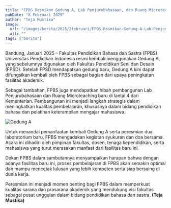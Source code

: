 ```yaml
---
title: "FPBS Resmikan Gedung A, Lab Penjurubahasaan, dan Ruang Microteaching Baru"
pubDate: "8 Februari 2025"
author: "Teja Mustika"
image:
  url: "/images/berita/2025/2februari/FPBS-Resmikan-Gedung-A-Lab-Penjurubahasaan-dan-Ruang-Microteaching-Baru-1.jpg"
  alt: ""
tags: ["berita"]
---
```


Bandung, Januari 2025 – Fakultas Pendidikan Bahasa dan Sastra (FPBS) Universitas Pendidikan Indonesia resmi kembali menggunakan Gedung A, yang sebelumnya digunakan oleh Fakultas Pendidikan Seni dan Desain (FPSD). Setelah FPSD mendapatkan gedung baru, Gedung A kini dapat difungsikan kembali oleh FPBS sebagai bagian dari upaya peningkatan fasilitas akademik.

Sebagai tambahan, FPBS juga mendapatkan hibah pembangunan Lab Penjurubahasaan dan Ruang Microteaching baru di lantai 4 dari Kementerian. Pembangunan ini menjadi langkah strategis dalam meningkatkan kualitas pembelajaran, khususnya dalam bidang pendidikan bahasa dan pelatihan keterampilan mengajar mahasiswa.

<img src="/images/berita/2025/2februari/FPBS-Resmikan-Gedung-A-Lab-Penjurubahasaan-dan-Ruang-Microteaching-Baru-3.jpg" alt="Gedung A" class="w-full rounded-lg my-6" />

Untuk menandai pemanfaatan kembali Gedung A serta peresmian dua laboratorium baru, FPBS mengadakan kegiatan syukuran dan doa bersama. Acara ini dihadiri oleh pimpinan fakultas, dosen, tenaga kependidikan, serta mahasiswa yang turut merasakan manfaat dari fasilitas baru ini.

Dekan FPBS dalam sambutannya menyampaikan harapan bahwa dengan adanya fasilitas baru ini, proses pembelajaran di FPBS akan semakin optimal dan mampu mencetak lulusan yang lebih kompeten serta siap bersaing di dunia kerja.

Peresmian ini menjadi momen penting bagi FPBS dalam memperkuat kualitas sarana dan prasarana akademik yang mendukung visi fakultas sebagai pusat unggulan dalam bidang pendidikan bahasa dan sastra. **(Teja Mustika)**